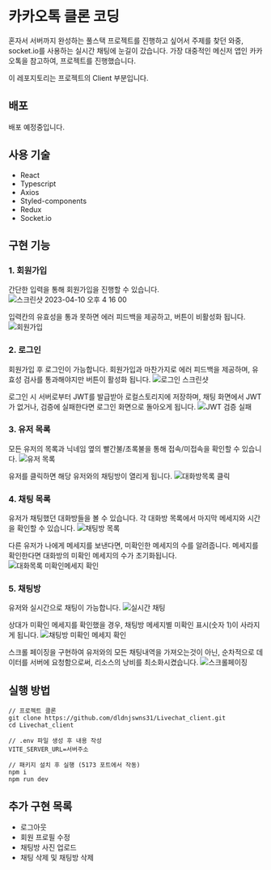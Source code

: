 # 카카오톡 클론 코딩

혼자서 서버까지 완성하는 풀스택 프로젝트를 진행하고 싶어서 주제를 찾던 와중, socket.io를 사용하는 실시간 채팅에 눈길이 갔습니다.
가장 대중적인 메신저 앱인 카카오톡을 참고하여, 프로젝트를 진행했습니다.

이 레포지토리는 프로젝트의 Client 부분입니다.

## 배포

배포 예정중입니다.

## 사용 기술

- React
- Typescript
- Axios
- Styled-components
- Redux
- Socket.io

## 구현 기능

### 1. 회원가입
간단한 입력을 통해 회원가입을 진행할 수 있습니다.
![스크린샷 2023-04-10 오후 4 16 00](https://user-images.githubusercontent.com/71388830/230848598-9b471bb6-abec-4c3f-aee9-e8d49fdc1f99.png)

입력칸의 유효성을 통과 못하면 에러 피드백을 제공하고, 버튼이 비활성화 됩니다.
![회원가입](https://user-images.githubusercontent.com/71388830/230849210-12aa8b62-9b68-4ae3-b9c2-6b3c06c5669a.gif)

### 2. 로그인
회원가입 후 로그인이 가능합니다. 회원가입과 마찬가지로 에러 피드백을 제공하며, 유효성 검사를 통과해야지만 버튼이 활성화 됩니다.
![로그인 스크린샷](https://user-images.githubusercontent.com/71388830/230849476-a8451e44-9c0e-432d-9724-96dcab83cf6e.png)

로그인 시 서버로부터 JWT를 발급받아 로컬스토리지에 저장하며, 채팅 화면에서 JWT가 없거나, 검증에 실패한다면 로그인 화면으로 돌아오게 됩니다.
![JWT 검증 실패](https://user-images.githubusercontent.com/71388830/230850588-2a9f566d-7281-49d2-8337-fbd0b1cd1f8d.gif)
### 3. 유저 목록
모든 유저의 목록과 닉네임 옆의 빨간불/초록불을 통해 접속/미접속을 확인할 수 있습니다.
![유저 목록](https://user-images.githubusercontent.com/71388830/230851344-52e4a903-a5d2-497f-8b93-90ca7154e916.png)

유저를 클릭하면 해당 유저와의 채팅방이 열리게 됩니다.
![대화방목록 클릭](https://user-images.githubusercontent.com/71388830/230883700-24816769-9ec2-4646-ac29-312973b4cb2d.gif)


### 4. 채팅 목록
유저가 채팅했던 대화방들을 볼 수 있습니다. 각 대화방 목록에서 마지막 메세지와 시간을 확인할 수 있습니다. 
![채팅방 목록](https://user-images.githubusercontent.com/71388830/230851968-85b9984b-383d-4809-a5fa-065b8d1eac6d.png)

다른 유저가 나에게 메세지를 보낸다면, 미확인한 메세지의 수를 알려줍니다. 메세지를 확인한다면 대화방의 미확인 메세지의 수가 초기화됩니다.
![대화목록 미확인메세지 확인](https://user-images.githubusercontent.com/71388830/230884858-fb6a99d0-af75-4ad6-9046-5c8fd8c449c5.gif)


### 5. 채팅방
유저와 실시간으로 채팅이 가능합니다.
![실시간 채팅](https://user-images.githubusercontent.com/71388830/230889078-27e14a58-aa8a-4217-8bab-89ccc7b96185.gif)

상대가 미확인 메세지를 확인했을 경우, 채팅방 메세지별 미확인 표시(숫자 1)이 사라지게 됩니다.
![채팅방 미확인 메세지 확인](https://user-images.githubusercontent.com/71388830/230889756-94717bef-35c7-4ff4-8d67-885148e8692d.gif)

스크롤 페이징을 구현하여 유저와의 모든 채팅내역을 가져오는것이 아닌, 순차적으로 데이터를 서버에 요청함으로써, 리소스의 낭비를 최소화시켰습니다.
![스크롤페이징](https://user-images.githubusercontent.com/71388830/230890405-37f8a45e-2733-4f99-af6a-684a35fd3b65.gif)

## 실행 방법

```
// 프로젝트 클론
git clone https://github.com/dldnjswns31/Livechat_client.git
cd Livechat_client

// .env 파일 생성 후 내용 작성
VITE_SERVER_URL=서버주소

// 패키지 설치 후 실행 (5173 포트에서 작동)
npm i
npm run dev
```

## 추가 구현 목록
- 로그아웃
- 회원 프로필 수정
- 채팅방 사진 업로드
- 채팅 삭제 및 채팅방 삭제
